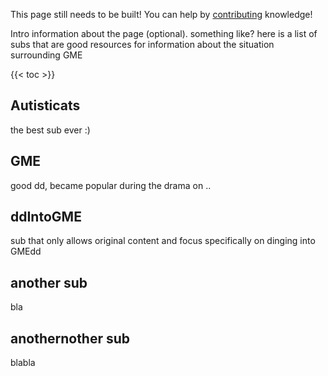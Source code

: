 This page still needs to be built! You can help by [contributing](/help_build_the_community/edit_with_web_browser/) knowledge!

Intro information about the page (optional). something like? here is a list of subs
that are good resources for information about the situation surrounding GME


{{< toc >}}

## Autisticats

the best sub ever :)

## GME

good dd, became popular during the drama on ..

## ddIntoGME

sub that only allows original content and focus specifically on dinging into GMEdd

## another sub

bla

## anothernother sub

blabla
